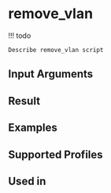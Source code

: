 

# remove_vlan

<!-- prettier-ignore -->
!!! todo

    Describe remove_vlan script

Input Arguments
---------------

Result
------

Examples
--------

Supported Profiles
------------------

Used in
-------

